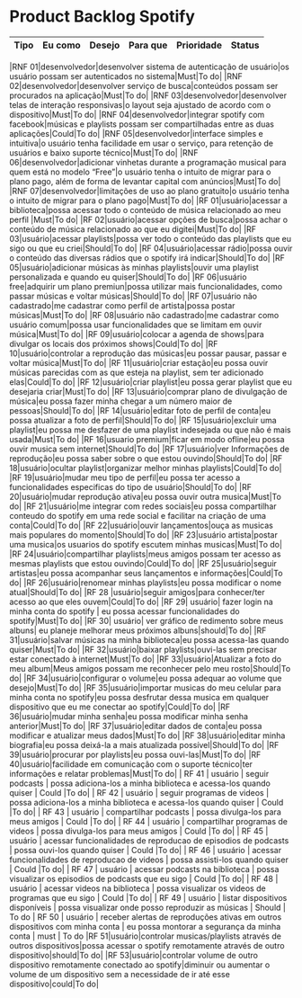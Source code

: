 # Product Backlog Spotify

|Tipo|Eu como|Desejo|Para que|Prioridade|Status|
|--|--|--|--|--|--|

|RNF 01|desenvolvedor|desenvolver sistema de autenticação de usuário|os usuário possam ser autenticados no sistema|Must|To do|
|RNF 02|desenvolvedor|desenvolver serviço de busca|conteúdos possam ser procurados na aplicação|Must|To do|
|RNF 03|desenvolvedor|desenvolver telas de interação responsivas|o layout seja ajustado de acordo com o dispositivo|Must|To do|
|RNF 04|desenvolvedor|integrar spotify com  facebook|músicas e playlists possam ser compartilhadas entre as duas aplicações|Could|To do|
|RNF 05|desenvolvedor|interface simples e intuitiva|o usuário tenha facilidade em usar o serviço, para retenção de usuários e baixo suporte técnico|Must|To do|
|RNF 06|desenvolvedor|adicionar vinhetas durante a programação musical para quem está no modelo “Free”|o usuário tenha o intuito de migrar para o plano pago, além de forma de levantar capital com anúncios|Must|To do|
|RNF 07|desenvolvedor|limitações de uso ao plano gratuito|o usuário tenha o intuito de migrar para o plano pago|Must|To do|
|RF 01|usuário|acessar a biblioteca|possa acessar todo o conteúdo de música relacionado ao meu perfil |Must|To do|
|RF 02|usuário|acessar opções de busca|possa achar o conteúdo de música relacionado ao que eu digitei|Must|To do|
|RF 03|usuário|acessar playlists|possa ver todo o conteúdo das playlists que eu sigo ou que eu criei|Should|To do|
|RF 04|usuário|acessar rádio|possa ouvir o conteúdo das diversas rádios que o spotify irá indicar|Should|To do|
|RF 05|usuário|adicionar músicas às minhas playlists|ouvir uma playlist personalizada e quando eu quiser|Should|To do|
|RF 06|usuário free|adquirir um plano premiun|possa utilizar mais funcionalidades, como passar músicas e voltar músicas|Should|To do|
|RF 07|usuário não cadastrado|me cadastrar como perfil de artista|possa postar músicas|Must|To do|
|RF 08|usuário não cadastrado|me cadastrar como usuário comum|possa usar funcionalidades que se limitam em ouvir música|Must|To do|
|RF 09|usuário|colocar a agenda de shows|para divulgar os locais dos próximos shows|Could|To do|
|RF 10|usuário|controlar a reprodução das músicas|eu possar pausar, passar e voltar música|Must|To do|
|RF 11|usuário|criar estação|eu possa ouvir músicas parecidas com as que esteja na playlist, sem ter adicionado elas|Could|To do|
|RF 12|usuário|criar playlist|eu possa gerar playlist que eu desejaria criar|Must|To do|
|RF 13|usuário|comprar plano de divulgação de música|eu possa fazer minha chegar a um número maior de pessoas|Should|To do|
|RF 14|usuário|editar foto de perfil de conta|eu possa atualizar a foto de perfil|Should|To do|
|RF 15|usuário|excluir uma playlist|eu possa me desfazer de uma playlist indesejada ou que não é mais usada|Must|To do|
|RF 16|usuario premium|ficar em modo ofline|eu possa ouvir musica sem internet|Should|To do|
|RF 17|usuário|ver Informações de reprodução|eu possa saber sobre o que estou ouvindo|Should|To do|
|RF 18|usuário|ocultar playlist|organizar melhor minhas playlists|Could|To do|
|RF 19|usuário|mudar meu tipo de perfil|eu possa ter acesso a funcionalidades especificas do tipo de usuário|Should|To do|
|RF 20|usuário|mudar reprodução ativa|eu possa ouvir outra musica|Must|To do|
|RF 21|usuário|me integrar com redes sociais|eu possa compartilhar conteudo do spotify em uma rede social e facilitar na criação de uma conta|Could|To do|
|RF 22|usuário|ouvir lançamentos|ouça as musicas mais populares do momento|Should|To do|
|RF 23|usuário artista|postar uma musica|os usuarios do spotify escutem minhas musicas|Must|To do|
|RF 24|usuário|compartilhar playlists|meus amigos possam ter acesso as mesmas playlists que estou ouvindo|Could|To do|
|RF 25|usuário|seguir artistas|eu possa acompanhar seus lançamentos e informações|Could|To do|
|RF 26|usuário|renomear minhas playlists|eu possa modificar o nome atual|Should|To do|
|RF 28 |usuário|seguir amigos|para conhecer/ter acesso ao que eles ouvem|Could|To do|
|RF 29| usuário| fazer login na minha conta do spotify | eu possa acessar funcionalidades do spotify|Must|To do|
|RF 30| usuário| ver gráfico de redimento sobre meus albuns| eu planeje melhorar meus próximos albuns|should|To do|
|RF 31|usuário|salvar músicas na minha biblioteca|eu possa acessa-las quando quiser|Must|To do|
|RF 32|usuário|baixar playlists|ouvi-las sem precisar estar  conectado à internet|Must|To do|
|RF 33|usuário|Atualizar a foto do meu album|Meus amigos possam me reconhecer pelo meu rosto|Should|To do|
|RF 34|usuário|configurar o volume|eu possa adequar ao volume que desejo|Must|To do|
|RF 35|usuário|importar musicas do meu celular para minha conta no spotify|eu possa desfrutar dessa musica em qualquer dispositivo que eu me conectar ao spotify|Could|To do|
|RF 36|usuário|mudar minha senha|eu possa modificar minha senha anterior|Must|To do|
|RF 37|usuário|editar dados de conta|eu possa modificar e atualizar meus dados|Must|To do|
|RF 38|usuário|editar minha biografia|eu possa deixá-la a mais atualizada possível|Should|To do|
|RF 39|usuário|procurar por playlists|eu possa ouvi-las|Must|To do|
|RF 40|usuário|facilidade em comunicação com o suporte técnico|ter informações e relatar problemas|Must|To do|
| RF 41 | usuário | seguir podcasts | possa adiciona-los a minha biblioteca e acessa-los quando quiser | Could |To do|
| RF 42 | usuário | seguir programas de videos | possa adiciona-los a minha biblioteca e acessa-los quando quiser | Could |To do|
| RF 43 | usuário | compartilhar podcasts | possa divulga-los para meus amigos | Could |To do|
| RF 44 | usuário | compartilhar programas de videos | possa divulga-los para meus amigos | Could |To do|
| RF 45 | usuário | acessar funcionalidades de reproducao de episodios de podcasts | possa ouvi-los quando quiser | Could |To do|
| RF 46 | usuário | acessar funcionalidades de reproducao de videos | possa assisti-los quando quiser | Could |To do|
| RF 47 | usuário | acessar podcasts na biblioteca | possa visualizar os episodios de podcasts que eu sigo | Could |To do|
| RF 48 | usuário | acessar videos na biblioteca | possa visualizar os videos de programas que eu sigo | Could |To do|
| RF 49 | usuário | listar dispositivos disponíveis | possa visualizar onde posso reproduzir as músicas | Should | To do
| RF 50 | usuário | receber alertas de reproduções ativas em outros dispositivos com minha conta | eu possa montorar a segurança da minha conta | must | To do
|RF 51|usuário|controlar musicas/playlists através de outros dispositivos|possa acessar o spotify remotamente através de outro dispositivo|should|To do|
|RF 53|usuário|controlar volume de outro dispositivo remotamente conectado ao spotify|diminuir ou aumentar o volume de um dispositivo sem a necessidade de ir até esse dispositivo|could|To do|
